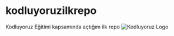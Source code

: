 # kodluyoruzilkrepo
Kodluyoruz Eğitimi kapsamında açtığım ilk repo
![Kodluyoruz Logo](https://raw.githubusercontent.com/Kodluyoruz/taskforce/git/git/markdown-nedir-nasil-kullaniriz-/figures/18fd266efbbd2744c0b27807584bc398.jpg)
